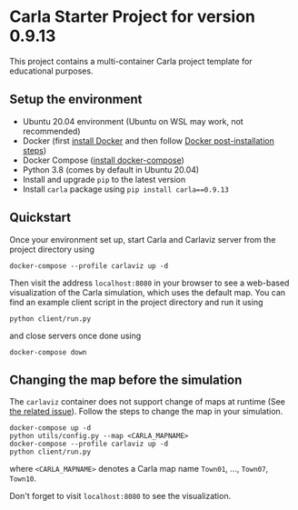 # Carla Starter Project for version 0.9.13

This project contains a multi-container Carla project template for educational purposes.


## Setup the environment

- Ubuntu 20.04 environment (Ubuntu on WSL may work, not recommended)
- Docker (first [install Docker](https://docs.docker.com/engine/install/ubuntu/#install-using-the-repository) and then follow [Docker post-installation steps](https://docs.docker.com/engine/install/linux-postinstall/))
- Docker Compose ([install docker-compose](https://docs.docker.com/compose/install/))
- Python 3.8 (comes by default in Ubuntu 20.04)
- Install and upgrade `pip` to the latest version 
- Install `carla` package using `pip install carla==0.9.13`

## Quickstart

Once your environment set up, start Carla and Carlaviz server from the project directory using

```
docker-compose --profile carlaviz up -d 
```

Then visit the address `localhost:8080` in your browser to see a web-based visualization of the Carla simulation, which uses the default map. You can find an example client script in the project directory and run it using 

```
python client/run.py
```

and close servers once done using

```
docker-compose down
```

## Changing the map before the simulation

The `carlaviz` container does not support change of maps at runtime (See [the related issue](https://github.com/mjxu96/carlaviz/issues/19)). Follow the steps to change the map in your simulation.

```
docker-compose up -d
python utils/config.py --map <CARLA_MAPNAME>
docker-compose --profile carlaviz up -d 
python client/run.py
```
where `<CARLA_MAPNAME>` denotes a Carla map name `Town01`, ..., `Town07`, `Town10`.

Don't forget to visit `localhost:8080` to see the visualization.